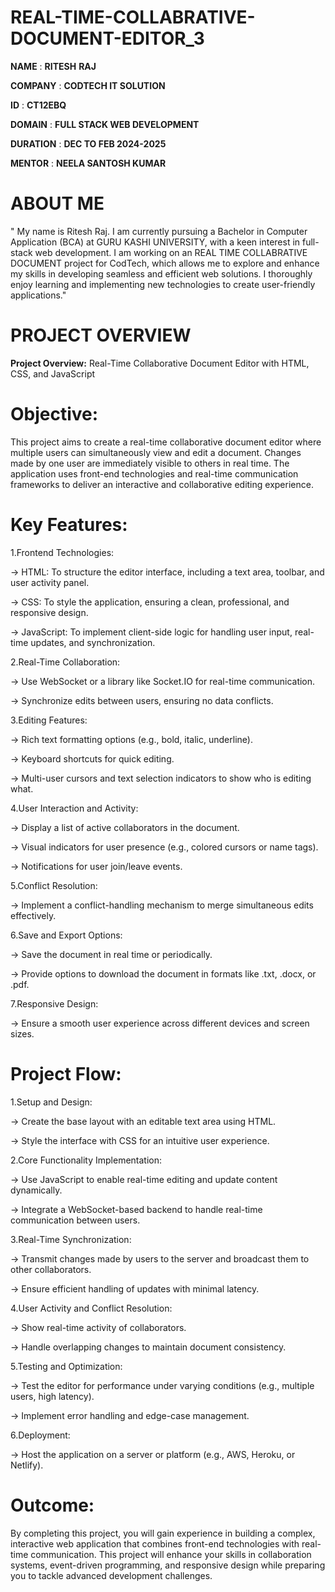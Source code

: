 # REAL-TIME-COLLABRATIVE-DOCUMENT-EDITOR_3
**NAME** : **RITESH** **RAJ**


**COMPANY** : **CODTECH IT SOLUTION**

**ID** : **CT12EBQ**

**DOMAIN** : **FULL STACK WEB DEVELOPMENT**

**DURATION** : **DEC TO FEB 2024-2025**

**MENTOR** : **NEELA SANTOSH KUMAR**

# ABOUT ME
" My name is Ritesh Raj. I am currently pursuing a Bachelor in Computer Application (BCA) at GURU KASHI UNIVERSITY, with a keen interest in full-stack web development. I am working on an REAL TIME COLLABRATIVE DOCUMENT project for CodTech, which allows me to explore and enhance my skills in developing seamless and efficient web solutions. I thoroughly enjoy learning and implementing new technologies to create user-friendly applications."

# PROJECT OVERVIEW

**Project Overview:** Real-Time Collaborative Document Editor with HTML, CSS, and JavaScript

# Objective:

This project aims to create a real-time collaborative document editor where multiple users can simultaneously view and edit a document. Changes made by one user are immediately visible to others in real time. The application uses front-end technologies and real-time communication frameworks to deliver an interactive and collaborative editing experience.

# Key Features:

1.Frontend Technologies:

-> HTML: To structure the editor interface, including a text area, toolbar, and user activity panel.

-> CSS: To style the application, ensuring a clean, professional, and responsive design.

-> JavaScript: To implement client-side logic for handling user input, real-time updates, and synchronization.

2.Real-Time Collaboration:

-> Use WebSocket or a library like Socket.IO for real-time communication.

-> Synchronize edits between users, ensuring no data conflicts.

3.Editing Features:

-> Rich text formatting options (e.g., bold, italic, underline).

-> Keyboard shortcuts for quick editing.

-> Multi-user cursors and text selection indicators to show who is editing what.

4.User Interaction and Activity:

-> Display a list of active collaborators in the document.

-> Visual indicators for user presence (e.g., colored cursors or name tags).

-> Notifications for user join/leave events.

5.Conflict Resolution:

-> Implement a conflict-handling mechanism to merge simultaneous edits effectively.

6.Save and Export Options:

-> Save the document in real time or periodically.

-> Provide options to download the document in formats like .txt, .docx, or .pdf.

7.Responsive Design:

-> Ensure a smooth user experience across different devices and screen sizes.

# Project Flow:

1.Setup and Design:

-> Create the base layout with an editable text area using HTML.

-> Style the interface with CSS for an intuitive user experience.

2.Core Functionality Implementation:

-> Use JavaScript to enable real-time editing and update content dynamically.

-> Integrate a WebSocket-based backend to handle real-time communication between users.

3.Real-Time Synchronization:

-> Transmit changes made by users to the server and broadcast them to other collaborators.

-> Ensure efficient handling of updates with minimal latency.

4.User Activity and Conflict Resolution:

-> Show real-time activity of collaborators.

-> Handle overlapping changes to maintain document consistency.

5.Testing and Optimization:

-> Test the editor for performance under varying conditions (e.g., multiple users, high latency).

-> Implement error handling and edge-case management.

6.Deployment:

-> Host the application on a server or platform (e.g., AWS, Heroku, or Netlify).

# Outcome:

By completing this project, you will gain experience in building a complex, interactive web application that combines front-end technologies with real-time communication. This project will enhance your skills in collaboration systems, event-driven programming, and responsive design while preparing you to tackle advanced development challenges.

